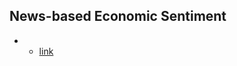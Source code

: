 ## News-based Economic Sentiment
-  - [link](https://www.nber.org/system/files/working_papers/w32026/w32026.pdf)